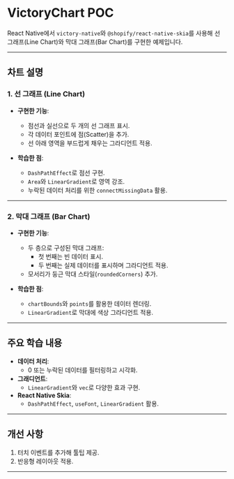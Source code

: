 # VictoryChart POC

React Native에서 `victory-native`와 `@shopify/react-native-skia`를 사용해 선 그래프(Line Chart)와 막대 그래프(Bar Chart)를 구현한 예제입니다.

---

## 차트 설명

### 1. 선 그래프 (Line Chart)
- **구현한 기능**:
    - 점선과 실선으로 두 개의 선 그래프 표시.
    - 각 데이터 포인트에 점(Scatter)을 추가.
    - 선 아래 영역을 부드럽게 채우는 그라디언트 적용.

- **학습한 점**:
    - `DashPathEffect`로 점선 구현.
    - `Area`와 `LinearGradient`로 영역 강조.
    - 누락된 데이터 처리를 위한 `connectMissingData` 활용.

---

### 2. 막대 그래프 (Bar Chart)
- **구현한 기능**:
    - 두 층으로 구성된 막대 그래프:
        - 첫 번째는 빈 데이터 표시.
        - 두 번째는 실제 데이터를 표시하며 그라디언트 적용.
    - 모서리가 둥근 막대 스타일(`roundedCorners`) 추가.

- **학습한 점**:
    - `chartBounds`와 `points`를 활용한 데이터 렌더링.
    - `LinearGradient`로 막대에 색상 그라디언트 적용.

---

## 주요 학습 내용
- **데이터 처리**:
    - 0 또는 누락된 데이터를 필터링하고 시각화.
- **그래디언트**:
    - `LinearGradient`와 `vec`로 다양한 효과 구현.
- **React Native Skia**:
    - `DashPathEffect`, `useFont`, `LinearGradient` 활용.

---
## 개선 사항
1. 터치 이벤트를 추가해 툴팁 제공.
2. 반응형 레이아웃 적용.
---
